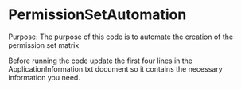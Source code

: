 # PermissionSetAutomation

Purpose: The purpose of this code is to automate the creation of the permission set matrix

Before running the code update the first four lines in the ApplicationInformation.txt document
so it contains the necessary information you need.
